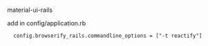 material-ui-rails

add in config/application.rb
```
  config.browserify_rails.commandline_options = ["-t reactify"]
```
